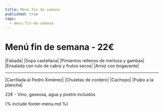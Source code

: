 ```yaml
---
title: Menú fin de semana
published: true
tags:
  - menu-fin-de-semana
---
```


# Menú fin de semana - 22€

|Fabada|
|Sopa castellana|
|Pimientos rellenos de merluza y gambas|
|Ensalada con rulo de cabra y frutos secos|
|Arroz con bogavante|

------

|Carrillada al Pedro Ximénez|
|Chuletas de cordero|
|Cachopo|
|Pulpo a la plancha|

22€ - Vino, gaseosa, agua y postre incluidos

{% include footer-menu.md %}

